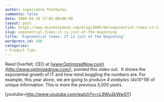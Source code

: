 ```yaml
---
author: supercobra thatbytes
comments: false
date: 2009-04-20 17:01:00+00:00
layout: post
link: https://www.mojohelpdesk.com/blog/2009/04/exponential-times-it-is-just-at-the-beginning/
slug: exponential-times-it-is-just-at-the-beginning
title: 'Exponential times: IT is just at the beginning'
wordpress_id: 268
categories:
- Product Tips
---
```


Reed Overfelt, CEO at [www.OptimizedNow.com](http://www.optimizednow.com/), pointed this video out.  It shows the exponential growth of IT and how mind boggling the numbers are. For example, this year alone, we are going to produce _4 exabytes (4x10^19)_ of unique information. This is more the previous _5,000 years_.




[youtube=http://www.youtube.com/watch?v=cL9Wu2kWwSY]



